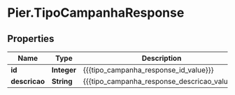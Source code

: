 # Pier.TipoCampanhaResponse

## Properties
Name | Type | Description | Notes
------------ | ------------- | ------------- | -------------
**id** | **Integer** | {{{tipo_campanha_response_id_value}}} | [optional] 
**descricao** | **String** | {{{tipo_campanha_response_descricao_value}}} | [optional] 


